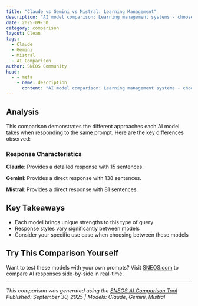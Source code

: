 ```yaml
---
title: "Claude vs Gemini vs Mistral: Learning Management"
description: "AI model comparison: Learning management systems - choose LMS for organization..."
date: 2025-09-30
category: comparison
layout: Clean
tags:
  - Claude
  - Gemini
  - Mistral
  - AI Comparison
author: SNEOS Community
head:
  - - meta
    - name: description
      content: "AI model comparison: Learning management systems - choose LMS for organization..."
---
```


<ChatComparison
  title="Claude vs Gemini vs Mistral: Learning Management"
  prompt="Learning management systems - choose LMS for organization"
  :responses='{
    "Claude": "Choosing the right Learning Management System (LMS) depends on your organization\u0027s specific needs. Here\u0027s a comprehensive guide to help you make the best decision:\n\n## Key Factors to Consider\n\n### 1. **Organization Type \u0026 Size**\n- **Corporate**: Focus on compliance training, employee development\n- **Educational**: Need gradebooks, student engagement tools\n- **Small teams**: Simple, cost-effective solutions\n- **Enterprise**: Scalability, advanced reporting, integrations\n\n### 2. **Essential Features**\n- Content authoring tools\n- Mobile accessibility\n- Progress tracking \u0026 analytics\n- Integration capabilities (HR systems, SSO)\n- Assessment and certification tools\n- User management and roles\n\n## Top LMS Options by Category\n\n### **Corporate/Enterprise**\n- **Cornerstone OnDemand**: Comprehensive talent management\n- **SAP SuccessFactors**: Enterprise-grade with strong analytics\n- **Workday Learning**: Integrated with HR systems\n- **TalentLMS**: Scalable, user-friendly interface\n\n### **Educational Institutions**\n- **Canvas**: Intuitive, strong mobile app\n- **Blackboard**: Comprehensive features, established platform\n- **Google Classroom**: Free, seamless Google integration\n- **Schoology**: Social learning focus\n\n### **Small to Medium Organizations**\n- **LearnUpon**: Great user experience, good support\n- **Docebo**: AI-powered, excellent UX\n- **Thinkific**: Course creation focused\n- **Absorb LMS**: Flexible, modern interface\n\n### **Budget-Friendly Options**\n- **Moodle**: Open-source, highly customizable\n- **Google Classroom**: Free for educational use\n- **Chamilo**: Free, open-source\n- **Canvas Free**: Limited but functional\n\n## Decision Framework\n\n### Step 1: Define Requirements\n- Number of users (current and projected)\n- Types of content you\u0027ll deliver\n- Integration needs\n- Budget constraints\n- Technical expertise available\n\n### Step 2: Create Evaluation Criteria\nRate importance (1-5) for each:\n- Ease of use\n- Mobile access\n- Reporting capabilities\n- Customer support\n- Customization options\n- Security features\n\n### Step 3: Trial and Test\n- Request demos from top 3-5 candidates\n- Run pilot programs with key stakeholders\n- Test with actual content and users\n\n## Questions to Ask Vendors\n\n1. What\u0027s included in the base price vs. add-ons?\n2. How do you handle data migration?\n3. What support is available during implementation?\n4. Can you customize the platform for our branding?\n5. What are the system requirements and uptime guarantees?\n\nWould you like me to elaborate on any specific aspect or help you evaluate options based on your particular organization type and requirements?",
    "Gemini": "Okay, I can help you think through choosing an LMS for your organization.  To give you the *best* recommendation, I need some more information about your specific needs.  However, I can provide a comprehensive framework and popular options to get you started.\n\n**First, let\u0027s break down the process into key steps:**\n\n1.  **Needs Assessment:**  (This is CRITICAL)\n2.  **Requirements Definition:** (Based on the assessment)\n3.  **LMS Research \u0026 Shortlisting:**\n4.  **Demo \u0026 Trials:**\n5.  **Evaluation \u0026 Selection:**\n6.  **Implementation \u0026 Training:**\n\n**Let\u0027s dive into each step with considerations:**\n\n**1. Needs Assessment: What are your pain points?**\n\n*   **What are your training goals?** What do you want to teach or achieve? Is it compliance, onboarding, software proficiency, leadership development, sales training, customer education, etc.?\n*   **Who is your target audience?** Number of learners?  Technical proficiency? Location (global, local)?  Employee roles?  External customers/partners?  Age demographics?\n*   **What types of content will you be delivering?**  Videos?  SCORM packages?  Interactive simulations?  Documents (PDFs, Word)?  Live webinars? Assessments? Blended learning (combining online and in-person)?\n*   **What are your current training methods?** What\u0027s working well? What are the limitations? Are you using spreadsheets, shared documents, or nothing at all?\n*   **What are your biggest training challenges?**  Engagement?  Tracking progress?  Measuring ROI?  Keeping content up-to-date?  Lack of time or resources?\n*   **What integrations are necessary?**  HRIS (Human Resource Information System)? CRM (Customer Relationship Management)?  Video conferencing tools (Zoom, Teams)?  Payment gateways (if selling courses)?\n*   **Do you have existing content you want to use?** If so, what format is it in?\n*   **What is your budget?** (This is a MAJOR factor).  Consider both upfront costs (licensing fees, implementation) and ongoing costs (maintenance, support, content development, hosting, user fees).\n*   **What is your timeline for implementation?** When do you need the LMS up and running?\n*   **What level of technical support do you require?** Do you need 24/7 support, or is business hours support sufficient?\n*   **What kind of reporting do you need?** Completion rates?  Scores?  Time spent learning?  ROI on training?\n*   **Do you need mobile learning capabilities?**  A responsive design or a dedicated mobile app?\n*   **What are your security and compliance requirements?**  Data privacy regulations (GDPR, HIPAA)?\n\n**2. Requirements Definition:**\n\nBased on your needs assessment, create a prioritized list of *must-have* and *nice-to-have* features.  This will be your checklist when evaluating LMS options.\n\n**Example Requirements List:**\n\n**Must-Have:**\n\n*   SCORM compliance\n*   User management (adding/removing users, assigning roles)\n*   Course creation and management\n*   Reporting on course completion and scores\n*   Mobile-friendly interface\n*   Integration with [HRIS System Name]\n*   Ability to create quizzes and assessments\n*   Secure data storage\n\n**Nice-to-Have:**\n\n*   Gamification features (badges, leaderboards)\n*   Social learning features (forums, chat)\n*   Personalized learning paths\n*   Advanced analytics and reporting\n*   eCommerce functionality (if selling courses)\n*   Integration with [Video Conferencing Tool Name]\n*   White-labeling (custom branding)\n\n**3. LMS Research \u0026 Shortlisting:**\n\nNow it\u0027s time to research LMS options that align with your requirements and budget. Here are some popular LMS platforms, categorized for easier browsing:\n\n**a) Cloud-Based LMS (SaaS - Software as a Service):**  These are hosted by the vendor and accessed through a web browser.  Generally easier to set up and maintain.\n\n*   **TalentLMS:**  User-friendly, affordable, good for small to medium-sized businesses.  Excellent for getting started quickly.\n*   **Docebo:**  AI-powered, scalable, good for larger organizations with complex needs.  Strong emphasis on personalized learning.\n*   **LearnUpon:**  Focuses on external training (customer education, partner training).  Good for businesses that want to train people outside their organization.\n*   **Litmos:**  Easy to use, integrates well with Salesforce, good for sales and customer service training.\n*   **Lessonly (Seismic Learning):** Sales Enablement Platform with strong LMS functionality.\n*   **MoodleCloud:** A hosted version of the open-source Moodle platform.\n*    **Absorb LMS:** Good for mid-sized to large companies.\n*   **Cornerstone OnDemand:**  Comprehensive talent management suite, including a robust LMS.  Often used by large enterprises.\n*   **SAP SuccessFactors Learning:**  Another comprehensive talent management suite, well-suited for organizations already using SAP products.\n\n**b) Open-Source LMS:**  These are free to download and use, but you\u0027ll need to handle hosting, customization, and support.  Require more technical expertise.\n\n*   **Moodle:** The most popular open-source LMS.  Highly customizable, but can be complex to set up and manage.  A large community provides support.\n*   **Canvas LMS:**  Popular in education, but also used by some businesses.  Modern interface, good features.\n*   **Chamilo:**  Another open-source option, focused on ease of use and accessibility.\n\n**c) Enterprise LMS:** Designed for large organizations with many employees and complex training needs.\n\n*   **Cornerstone OnDemand:** Comprehensive solution that includes recruiting, performance management, and learning.\n*   **SAP SuccessFactors Learning:** Part of the SAP HCM suite, offering integration with other HR processes.\n*   **Workday Learning:** Integrated with Workday\u0027s HCM system, providing a seamless experience for employees.\n*   **Oracle Taleo Learn:** Part of the Oracle Taleo talent management suite.\n\n**Tips for Shortlisting:**\n\n*   **Read online reviews:**  G2, Capterra, TrustRadius are good sources.  Pay attention to both positive and negative reviews.\n*   **Check for case studies:**  See how other organizations in your industry are using the LMS.\n*   **Compare features and pricing:**  Create a spreadsheet to compare the features and pricing of your top choices.\n\n**4. Demo \u0026 Trials:**\n\n*   **Sign up for free trials:**  Most LMS vendors offer free trials (14-30 days).  This is the best way to get hands-on experience with the platform.\n*   **Request demos:**  Schedule demos with the vendors you\u0027re most interested in.  Prepare a list of questions to ask.\n*   **Involve key stakeholders:**  Include representatives from different departments in the demos and trials.  Get their feedback.\n*   **Test the LMS with your own content:**  Upload some of your existing training materials to see how they look and function in the LMS.\n*   **Evaluate the user experience:**  Is the LMS easy to use for both learners and administrators?\n\n**5. Evaluation \u0026 Selection:**\n\n*   **Gather feedback:**  Collect feedback from everyone who participated in the demos and trials.\n*   **Compare your options:**  Use your requirements list and the feedback you\u0027ve gathered to compare your top choices.\n*   **Consider the long-term costs:**  Don\u0027t just focus on the upfront costs.  Think about the ongoing costs of maintenance, support, and content development.\n*   **Negotiate with the vendor:**  Don\u0027t be afraid to negotiate on price or features.\n*   **Make your decision:**  Choose the LMS that best meets your needs and budget.\n\n**6. Implementation \u0026 Training:**\n\n*   **Develop an implementation plan:**  Outline the steps involved in setting up the LMS, migrating your content, and training your users.\n*   **Assign roles and responsibilities:**  Who will be responsible for managing the LMS? Who will create and manage content? Who will provide technical support?\n*   **Train your administrators:**  Provide thorough training to your LMS administrators.\n*   **Communicate with your learners:**  Let your learners know about the new LMS and how to access it.\n*   **Monitor and evaluate:**  Track usage and gather feedback to ensure that the LMS is meeting your needs.\n*   **Iterate and improve:**  Continuously improve your training programs based on feedback and data.\n\n**Key Questions to Ask Vendors During Demos/Trials:**\n\n*   **What is your uptime guarantee?**\n*   **What security measures do you have in place?**\n*   **What type of support do you offer?**\n*   **What is your pricing model?**\n*   **What integrations do you support?**\n*   **Can you provide case studies or references from other customers in my industry?**\n*   **What is your roadmap for future development?**\n*   **Do you offer content development services?**\n*   **What is the process for migrating data from my existing system?**\n*   **What are the reporting capabilities?**\n\n**To give you a more specific recommendation, please tell me more about your organization. Specifically:**\n\n*   **Industry**\n*   **Number of employees**\n*   **Approximate budget**\n*   **One or two biggest training challenges**\n\nBy answering these questions, I can give you more tailored advice. Good luck with your LMS selection process!\n",
    "Mistral": "Choosing a Learning Management System (LMS) for your organization involves considering several factors to ensure it meets your specific needs. Here are some key considerations and popular LMS options to help you make an informed decision:\n\n### Key Considerations\n\n1. **User Experience (UX)**:\n   - Ease of use for both administrators and learners.\n   - Intuitive interface and navigation.\n\n2. **Features**:\n   - Course creation and management.\n   - Assessment and quiz tools.\n   - Reporting and analytics.\n   - Integration capabilities (e.g., with HR systems, CRM, etc.).\n   - Mobile accessibility.\n   - Gamification and social learning features.\n\n3. **Scalability**:\n   - Ability to handle a growing number of users and courses.\n   - Support for multiple languages and regions.\n\n4. **Cost**:\n   - Initial setup costs.\n   - Ongoing subscription or licensing fees.\n   - Additional costs for customization or support.\n\n5. **Support and Training**:\n   - Availability of customer support.\n   - Training resources for administrators and users.\n\n6. **Security and Compliance**:\n   - Data security measures.\n   - Compliance with industry standards and regulations (e.g., GDPR, HIPAA).\n\n7. **Customization**:\n   - Ability to customize the platform to fit organizational branding and workflows.\n   - Flexibility in course design and delivery.\n\n### Popular LMS Options\n\n1. **Moodle**:\n   - **Pros**: Open-source, highly customizable, large community support.\n   - **Cons**: Requires technical expertise for setup and maintenance.\n\n2. **Blackboard**:\n   - **Pros**: Robust feature set, strong support, widely used in educational institutions.\n   - **Cons**: Can be expensive, complex interface.\n\n3. **Canvas**:\n   - **Pros**: User-friendly, strong mobile support, good integration capabilities.\n   - **Cons**: Can be costly for larger organizations.\n\n4. **SAP Litmos**:\n   - **Pros**: Easy to use, strong reporting and analytics, good for corporate training.\n   - **Cons**: Limited customization options.\n\n5. **TalentLMS**:\n   - **Pros**: Simple and intuitive, good for small to medium-sized businesses, affordable.\n   - **Cons**: Limited advanced features.\n\n6. **Cornerstone Learning**:\n   - **Pros**: Comprehensive talent management suite, strong analytics, good for large enterprises.\n   - **Cons**: High cost, complex implementation.\n\n7. **Absorb LMS**:\n   - **Pros**: User-friendly, strong e-commerce capabilities, good for corporate training.\n   - **Cons**: Can be expensive for larger organizations.\n\n8. **Docebo**:\n   - **Pros**: Strong AI capabilities, good for enterprise-level training, robust analytics.\n   - **Cons**: Can be complex to set up, higher cost.\n\n9. **Adobe Captivate Prime**:\n   - **Pros**: Strong multimedia support, good for creating interactive content, user-friendly.\n   - **Cons**: Limited customization, can be expensive.\n\n10. **Saba Cloud**:\n    - **Pros**: Comprehensive talent management suite, strong analytics, good for large enterprises.\n    - **Cons**: High cost, complex implementation.\n\n### Steps to Choose the Right LMS\n\n1. **Assess Needs**:\n   - Identify your organization\u0027s specific training and development needs.\n   - Determine the key features and functionalities required.\n\n2. **Research Options**:\n   - Compare different LMS platforms based on the key considerations listed above.\n   - Read reviews and case studies from other organizations.\n\n3. **Demo and Trial**:\n   - Request demos from vendors.\n   - Take advantage of free trials to test the platform\u0027s usability and features.\n\n4. **Evaluate Costs**:\n   - Compare pricing models and ensure they fit within your budget.\n   - Consider long-term costs, including maintenance and support.\n\n5. **Implementation Plan**:\n   - Develop a plan for implementation, including timelines and resources.\n   - Ensure that the LMS can integrate smoothly with your existing systems.\n\n6. **User Training**:\n   - Plan for training sessions for administrators and end-users.\n   - Ensure that support resources are available.\n\nBy carefully evaluating these factors and considering the specific needs of your organization, you can choose an LMS that will effectively support your training and development goals."
  }'
  published-date="22:46"
/>

## Analysis

This comparison demonstrates the different approaches each AI model takes when responding to the same prompt. Here are the key differences observed:

### Response Characteristics

**Claude**: Provides a detailed response with 15 sentences. 

**Gemini**: Provides a direct response with 138 sentences. 

**Mistral**: Provides a direct response with 81 sentences. 

## Key Takeaways

- Each model brings unique strengths to this type of query
- Response styles vary significantly between models
- Consider your specific use case when choosing between these models

## Try This Comparison Yourself

Want to test these models with your own prompts? Visit [SNEOS.com](https://sneos.com) to compare AI responses side-by-side in real-time.

---

*This comparison was generated using the [SNEOS AI Comparison Tool](https://sneos.com)*
*Published: September 30, 2025 | Models: Claude, Gemini, Mistral*

